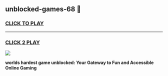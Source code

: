 
## unblocked-games-68 👋
<h3>
<a href="https://premium.freeplayer.one?title=unblocked-games-68&ref=14F">CLICK TO PLAY</a></h3>
<hr>

<h3>
<a href="https://premium.freeplayer.one?title=unblocked-games-68&ref=14F">CLICK 2 PLAY</a>
  
</h3>

<a href="https://premium.freeplayer.one?title=unblocked-games-68&ref=12F/"><img src="https://clearcache.store/games.png"></a>


**worlds hardest game unblocked: Your Gateway to Fun and Accessible Online Gaming**
